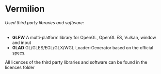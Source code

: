 # Vermilion

###### Used third party libraries and software:
* <b>GLFW</b> A multi-platform library for OpenGL, OpenGL ES, Vulkan, window and input
* <b>GLAD</b> GL/GLES/EGL/GLX/WGL Loader-Generator based on the official specs.

All licences of the third party libraries and software can be found in the licences folder
